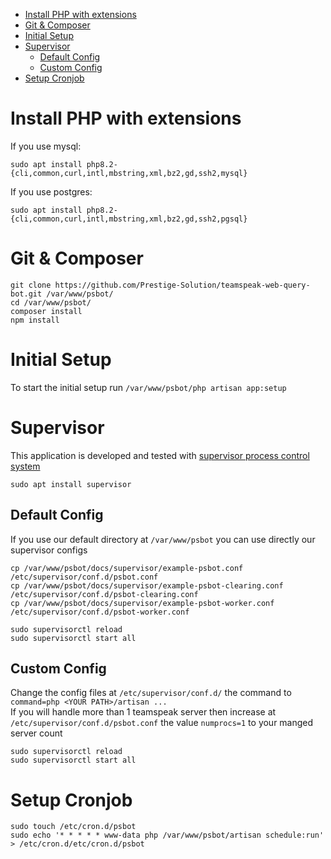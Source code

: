 <!-- TOC -->
* [Install PHP with extensions](#install-php-with-extensions)
* [Git & Composer](#git--composer)
* [Initial Setup](#initial-setup)
* [Supervisor](#supervisor)
  * [Default Config](#default-config)
  * [Custom Config](#custom-config)
* [Setup Cronjob](#setup-cronjob)
<!-- TOC -->

# Install PHP with extensions
If you use mysql:
```shell
sudo apt install php8.2-{cli,common,curl,intl,mbstring,xml,bz2,gd,ssh2,mysql}
```
If you use postgres:
```shell
sudo apt install php8.2-{cli,common,curl,intl,mbstring,xml,bz2,gd,ssh2,pgsql}
```
# Git & Composer
```
git clone https://github.com/Prestige-Solution/teamspeak-web-query-bot.git /var/www/psbot/
cd /var/www/psbot/
composer install
npm install
```

# Initial Setup
To start the initial setup run ``/var/www/psbot/php artisan app:setup``

# Supervisor
This application is developed and tested with [supervisor process control system](https://supervisord.org/introduction.html)
```shell
sudo apt install supervisor
```
## Default Config
If you use our default directory at ``/var/www/psbot`` you can use directly our supervisor configs
```shell
cp /var/www/psbot/docs/supervisor/example-psbot.conf /etc/supervisor/conf.d/psbot.conf
cp /var/www/psbot/docs/supervisor/example-psbot-clearing.conf /etc/supervisor/conf.d/psbot-clearing.conf
cp /var/www/psbot/docs/supervisor/example-psbot-worker.conf /etc/supervisor/conf.d/psbot-worker.conf
```

```shell
sudo supervisorctl reload
sudo supervisorctl start all
```
## Custom Config
Change the config files at ``/etc/supervisor/conf.d/`` the command to ``command=php <YOUR PATH>/artisan ...``<br>
If you will handle more than 1 teamspeak server then increase at ``/etc/supervisor/conf.d/psbot.conf`` the value ``numprocs=1`` to your manged server count
```shell
sudo supervisorctl reload
sudo supervisorctl start all
```

# Setup Cronjob
```shell
sudo touch /etc/cron.d/psbot
sudo echo '* * * * * www-data php /var/www/psbot/artisan schedule:run' > /etc/cron.d/etc/cron.d/psbot
```

